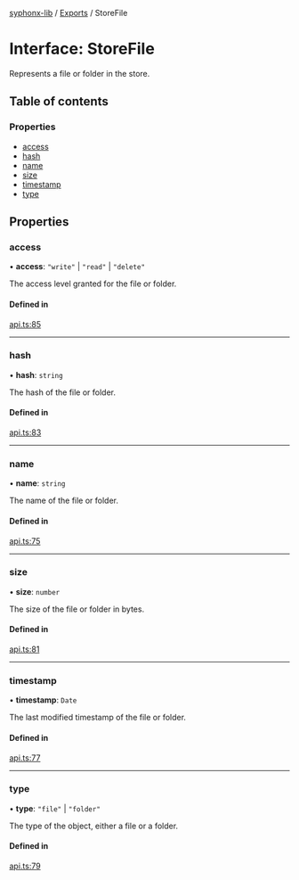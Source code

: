 [syphonx-lib](../README.md) / [Exports](../modules.md) / StoreFile

# Interface: StoreFile

Represents a file or folder in the store.

## Table of contents

### Properties

- [access](StoreFile.md#access)
- [hash](StoreFile.md#hash)
- [name](StoreFile.md#name)
- [size](StoreFile.md#size)
- [timestamp](StoreFile.md#timestamp)
- [type](StoreFile.md#type)

## Properties

### access

• **access**: ``"write"`` \| ``"read"`` \| ``"delete"``

The access level granted for the file or folder.

#### Defined in

[api.ts:85](https://github.com/dtempx/syphonx-lib/blob/82af0d6/api.ts#L85)

___

### hash

• **hash**: `string`

The hash of the file or folder.

#### Defined in

[api.ts:83](https://github.com/dtempx/syphonx-lib/blob/82af0d6/api.ts#L83)

___

### name

• **name**: `string`

The name of the file or folder.

#### Defined in

[api.ts:75](https://github.com/dtempx/syphonx-lib/blob/82af0d6/api.ts#L75)

___

### size

• **size**: `number`

The size of the file or folder in bytes.

#### Defined in

[api.ts:81](https://github.com/dtempx/syphonx-lib/blob/82af0d6/api.ts#L81)

___

### timestamp

• **timestamp**: `Date`

The last modified timestamp of the file or folder.

#### Defined in

[api.ts:77](https://github.com/dtempx/syphonx-lib/blob/82af0d6/api.ts#L77)

___

### type

• **type**: ``"file"`` \| ``"folder"``

The type of the object, either a file or a folder.

#### Defined in

[api.ts:79](https://github.com/dtempx/syphonx-lib/blob/82af0d6/api.ts#L79)

